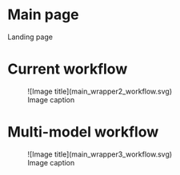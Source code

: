 # Main page

Landing page

# Current workflow
<figure markdown>
  ![Image title](main_wrapper2_workflow.svg)
  <figcaption>Image caption</figcaption>
</figure>

# Multi-model workflow
<figure markdown>
  ![Image title](main_wrapper3_workflow.svg)
  <figcaption>Image caption</figcaption>
</figure>